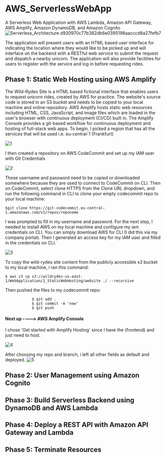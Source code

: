# AWS_ServerlessWebApp
A Serverless Web Application with AWS Lambda, Amazon API Gateway, AWS Amplify, Amazon DynamoDB, and Amazon Cognito
![Serverless_Architecture d930970c77b382db6e0395198aacccd8a27fefb7](https://user-images.githubusercontent.com/66325142/214476231-1be6e453-65d8-4766-bd3f-6c5348dafe52.png)

The application will present users with an HTML based user interface for indicating the location where they would like to be picked up and will interface on the backend with a RESTful web service to submit the request and dispatch a nearby unicorn. The application will also provide facilities for users to register with the service and log in before requesting rides.

## Phase 1: Static Web Hosting using AWS Amplify
The Wild-Rydes Site is a HTML based fictional interface that enables users to request unicorn rides, created by AWS for practice. The website's source code is stored in an S3 bucket and needs to be copied to your local machine and online repository.
AWS Amplify hosts static web resources including HTML, CSS, JavaScript, and image files which are loaded in the user's browser with continuous deployment (CI/CD) built in. The Amplify Console provides a git-based workflow for continuous deployment and hosting of full-stack web apps.
To begin, I picked a region that has all the services that will be used i.e. eu-central-1 (Frankfurt)

![1](https://user-images.githubusercontent.com/66325142/214478029-27ec038f-670f-4052-ab17-9ca6a2dd3bed.png)

I then created a repository on AWS CodeCommit and set up my IAM user with Git Credentials

![2](https://user-images.githubusercontent.com/66325142/214478969-e7935a00-d8b4-48a2-bd5e-4e8523c9c443.png)

These username and password need to be copied or downloaded somewhere because they are used to connect to CodeCommit on CLI.
Then on CodeCommit, select clone HTTPS from the Clone URL dropdown, and run the following command in CLI to clone your empty codecommit repo to your local machine:

``` $git clone https://git-codecommit.eu-central-1.amazonaws.com/v1/repos/reponame ```

I was prompted to fill in my username and password.
For the next step, I needed to install AWS on my local machine and configure my iam credentials on CLI. You can simply download AWS for CLI (I did this via my company portal). Then I generated an access key for my IAM user and filled in the credentials on CLI.

![3](https://user-images.githubusercontent.com/66325142/214480412-9d5f811f-2f23-404c-b684-dc4a2374558e.png)
       
To copy the wild-rydes site content from the publicly accessible s3 bucket to my local machine, i ran this command:

``` $ aws s3 cp s3://wildrydes-us-east-1/WebApplication/1_StaticWebHosting/website ./ --recursive ```
            
Then pushed the files to my codecommit repo:
```
            $ git add .
            $ git commit -m 'new'
            $ git push
```
#### Next up ----> AWS Amplify Console

I chose 'Get started with Amplify Hosting' since I have the (frontend) and just need to host. 

![4](https://user-images.githubusercontent.com/66325142/214481569-27d33639-f6cd-4167-9451-a33b14efb618.png)

After choosing my repo and branch, i left all other fields as default and deployed.
![5](https://user-images.githubusercontent.com/66325142/214484363-6e9f010e-fda7-4841-8225-6e2f81a745fa.png)


## Phase 2: User Management using Amazon Cognito

## Phase 3: Build Serverless Backend using DynamoDB and AWS Lambda

## Phase 4: Deploy a REST API with Amazon API Gateway and Lambda

## Phase 5: Terminate Resources
